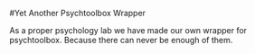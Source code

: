 #Yet Another Psychtoolbox Wrapper

As a proper psychology lab we have made our own wrapper for psychtoolbox. Because there can never be enough of them.


